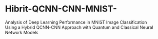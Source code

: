 # Hibrit-QCNN-CNN-MNIST-
Analysis of Deep Learning Performance in MNIST Image Classification Using a Hybrid QCNN-CNN Approach with Quantum and Classical Neural Network Models
